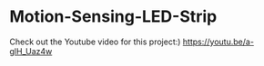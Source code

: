 # Motion-Sensing-LED-Strip
Check out the Youtube video for this project:)
https://youtu.be/a-glH_Uaz4w
